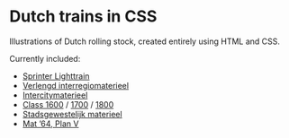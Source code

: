 # Dutch trains in CSS
Illustrations of Dutch rolling stock, created entirely using HTML and CSS.

Currently included:
* [Sprinter Lighttrain](https://en.wikipedia.org/wiki/NS_Sprinter_Lighttrain)
* [Verlengd interregiomaterieel](https://en.wikipedia.org/wiki/NS_VIRM)
* [Intercitymaterieel](https://en.wikipedia.org/wiki/NS_Intercity_Materieel)
* [Class 1600](https://en.wikipedia.org/wiki/NS_Class_1600) / [1700](https://en.wikipedia.org/wiki/NS_Class_1700) / [1800](https://en.wikipedia.org/wiki/NS_Class_1600#NS_Class_1800)
* [Stadsgewestelijk materieel](https://en.wikipedia.org/wiki/NS_SGMm)
* [Mat ’64, Plan V](https://en.wikipedia.org/wiki/NS_Mat_%2764)
